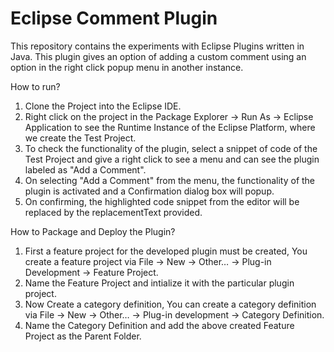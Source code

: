 # Eclipse Comment Plugin

This repository contains the experiments with Eclipse Plugins written in Java.
This plugin gives an option of adding a custom comment using an option in the right click popup menu in another instance.

How to run?
  1. Clone the Project into the Eclipse IDE.
  2. Right click on the project in the Package Explorer -> Run As -> Eclipse Application to see the Runtime Instance of the Eclipse Platform, where we create the Test Project.
  3. To check the functionality of the plugin, select a snippet of code of the Test Project and give a right click to see a menu and can see the plugin labeled as "Add a Comment".
  4. On selecting "Add a Comment" from the menu, the functionality of the plugin is activated and a Confirmation dialog box will popup.
  5. On confirming, the highlighted code snippet from the editor will be replaced by the replacementText provided.

How to Package and Deploy the Plugin?
  1. First a feature project for the developed plugin must be created, You create a feature project via File -> New -> Other…​ -> Plug-in Development -> Feature Project.
  2. Name the Feature Project and intialize it with the particular plugin project.
  3. Now Create a category definition, You can create a category definition via File -> New -> Other…​ -> Plug-in development -> Category Definition.
  4. Name the Category Definition and add the above created Feature Project as the Parent Folder.

